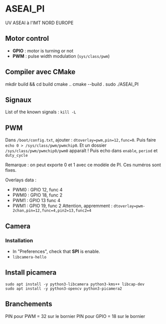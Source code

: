 # ASEAI_PI
UV ASEAI à l'IMT NORD EUROPE

## Motor control
- **GPIO** : motor is turning or not
- **PWM** : pulse width modulation (`sys/class/pwm`)

## Compiler avec CMake
mkdir build && cd build
cmake ..
cmake --build .
sudo ./ASEAI_PI

## Signaux

List of the known signals : `kill -L`

## PWM

Dans `/boot/config.txt`, ajouter : `dtoverlay=pwm,pin=12,func=0`.
Puis faire `echo 0 > /sys/class/pwm/pwmchip0`.
Et un dossier `/sys/class/pwm/pwmchip0/pwm0` apparaît !
Puis echo dans `enable`, `period` et `duty_cycle`

Remarque : on peut exporte 0 et 1 avec ce modèle de PI. Ces numéros sont fixes.

Overlays data :
- PWM0 : GPIO 12, func 4
- PWM0 : GPIO 18, func 2
- PWM1 : GPIO 13 func 4
- PWM1 : GPIO 19, func 2
Attention, appremment : `dtoverlay=pwm-2chan,pin=12,func=4,pin2=13,func2=4`

## Camera

### Installation
- In "Preferences", check that **SPI** is enable.
- `libcamera-hello`

## Install picamera
```
sudo apt install -y python3-libcamera python3-kms++ libcap-dev
sudo apt install -y python3-opencv python3-picamera2
```

## Branchements
PIN pour PWM = 32 sur le bornier
PIN pour GPIO = 18 sur le bornier